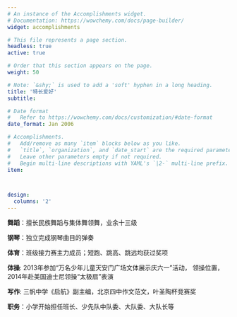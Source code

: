 ```yaml
---
# An instance of the Accomplishments widget.
# Documentation: https://wowchemy.com/docs/page-builder/
widget: accomplishments

# This file represents a page section.
headless: true
active: true  

# Order that this section appears on the page.
weight: 50

# Note: `&shy;` is used to add a 'soft' hyphen in a long heading.
title: '特长爱好'
subtitle:

# Date format
#   Refer to https://wowchemy.com/docs/customization/#date-format
date_format: Jan 2006

# Accomplishments.
#   Add/remove as many `item` blocks below as you like.
#   `title`, `organization`, and `date_start` are the required parameters.
#   Leave other parameters empty if not required.
#   Begin multi-line descriptions with YAML's `|2-` multi-line prefix.
item:



design:
  columns: '2' 
---
```


**舞蹈**：擅长民族舞蹈与集体舞领舞，业余十三级 

**钢琴**：独立完成钢琴曲目的弹奏  

**体育**：班级接力赛主力成员；短跑、跳高、跳远均获过奖项   

**体操**: 2013年参加“万名少年儿童天安门广场文体展示庆六一”活动，  领操位置，2014年赴美国迪士尼领操“太极扇”表演  

**写作**: 三帆中学《启航》副主编，北京四中作文范文，叶圣陶杯竞赛奖  

**职务**：小学开始担任班长、少先队中队委、大队委、大队长等  
